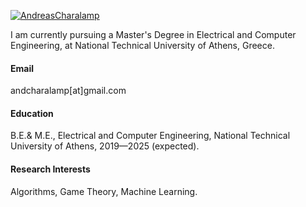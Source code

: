 

[![AndreasCharalamp](https://i.imgur.com/dy2uNAS.png)](https://github.com/AndreasCharalamp)

I am currently pursuing a Master's Degree in Electrical and Computer Engineering, at National Technical University of Athens, Greece.

#### Email
andcharalamp[at]gmail.com

#### Education
B.E.& M.E., Electrical and Computer Engineering, National Technical University of Athens, 2019—2025 (expected).

#### Research Interests
Algorithms, Game Theory, Machine Learning.

